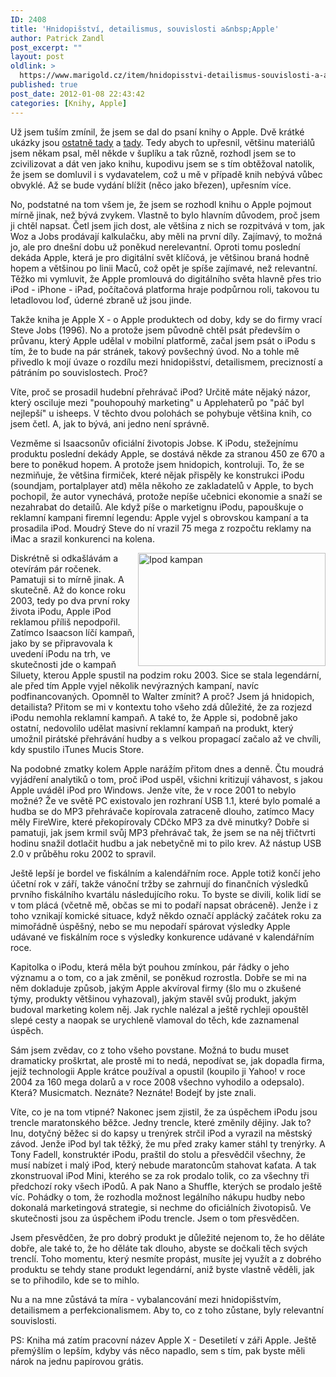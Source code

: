 ```yaml
---
ID: 2408
title: 'Hnidopišství, detailismus, souvislosti a&nbsp;Apple'
author: Patrick Zandl
post_excerpt: ""
layout: post
oldlink: >
  https://www.marigold.cz/item/hnidopisstvi-detailismus-souvislosti-a-apple
published: true
post_date: 2012-01-08 22:43:42
categories: [Knihy, Apple]
---
```

<p>Už jsem tuším zmínil, že jsem se dal do psaní knihy o Apple. Dvě krátké ukázky jsou <a href="http://tangero.posterous.com/apple-x-marketing-pro-ipod">ostatně tady</a> a <a href="http://tangero.posterous.com/mala-ukazka-z-knihy-o-apple-pro-kterou-jeste">tady</a>. Tedy abych to upřesnil, většinu materiálů jsem někam psal, měl někde v šuplíku a tak různě, rozhodl jsem se to zcivilizovat a dát ven jako knihu, kupodivu jsem se s tím obtěžoval natolik, že jsem se domluvil i s vydavatelem, což u mě v případě knih nebývá vůbec obvyklé. Až se bude vydání blížit (něco jako březen), upřesním více.</p>

<p>No, podstatné na tom všem je, že jsem se rozhodl knihu o Apple pojmout mírně jinak, než bývá zvykem. Vlastně to bylo hlavním důvodem, proč jsem ji chtěl napsat. Četl jsem jich dost, ale většina z nich se rozpitvává v tom, jak Woz a Jobs prodávají kalkulačku, aby měli na první díly. Zajímavý, to možná jo, ale pro dnešní dobu už poněkud nerelevantní. Oproti tomu poslední dekáda Apple, která je pro digitální svět klíčová, je většinou braná hodně hopem a většinou po linii Maců, což opět je spíše zajímavé, než relevantní. Těžko mi vymluvit, že Apple promlouvá do digitálního světa hlavně přes trio iPod - iPhone - iPad, počítačová platforma hraje podpůrnou roli, takovou tu letadlovou loď, úderné zbraně už jsou jinde.</p>
<p>Takže kniha je Apple X - o Apple produktech od doby, kdy se do firmy vrací Steve Jobs (1996). No a protože jsem původně chtěl psát především o průvanu, který Apple udělal v mobilní platformě, začal jsem psát o iPodu s tím, že to bude na pár stránek, takový povšechný úvod. No a tohle mě přivedlo k mojí úvaze o rozdílu mezi hnidopišství, detailismem, precizností a pátráním po souvislostech. Proč?</p>
<p>Víte, proč se prosadil hudební přehrávač iPod? Určitě máte nějaký názor, který osciluje mezi "pouhopouhý marketing" u Applehaterů po "páč byl nejlepší" u isheeps. V těchto dvou polohách se pohybuje většina knih, co jsem četl. A, jak to bývá, ani jedno není správně.</p>
<p>Vezměme si Isaacsonův oficiální životopis Jobse. K iPodu, stežejnímu produktu poslední dekády Apple, se dostává někde za stranou 450 ze 670 a bere to poněkud hopem. A protože jsem hnidopich, kontroluji. To, že se nezmiňuje, že většina firmiček, které nějak přispěly ke konstrukci iPodu (soundjam, portalplayer atd) měla někoho ze zakladatelů v Apple, to bych pochopil, že autor vynechává, protože nepíše učebnici ekonomie a snaží se nezahrabat do detailů. Ale když píše o marketignu iPodu, papouškuje o reklamní kampani firemní legendu: Apple vyjel s obrovskou kampaní a ta prosadila iPod. Moudrý Steve do ní vrazil 75 mega z rozpočtu reklamy na iMac a srazil konkurenci na kolena.</p>
<p><img style="float: right;" src="http://www.marigold.cz/wp-content/uploads/ipod-kampan.jpg" border="0" alt="Ipod kampan" width="300" height="181" /></p>
<p>Diskrétně si odkašlávám a otevírám pár ročenek. Pamatuji si to mírně jinak. A skutečně. Až do konce roku 2003, tedy po dva první roky života iPodu, Apple iPod reklamou příliš nepodpořil. Zatímco Isaacson líčí kampaň, jako by se připravovala k uvedení iPodu na trh, ve skutečnosti jde o kampaň Siluety, kterou Apple spustil na podzim roku 2003. Sice se stala legendární, ale před tím Apple vyjel několik nevýrazných kampaní, navíc podfinancovaných. Opomněl to Walter zmínit? A proč? Jsem já hnidopich, detailista? Přitom se mi v kontextu toho všeho zdá důležité, že za rozjezd iPodu nemohla reklamní kampaň. A také to, že Apple si, podobně jako ostatní, nedovolilo udělat masivní reklamní kampaň na produkt, který umožnil pirátské přehrávání hudby a s velkou propagací začalo až ve chvíli, kdy spustilo iTunes Mucis Store.</p>
<p>Na podobné zmatky kolem Apple narážím přitom dnes a denně. Čtu moudrá vyjádření analytiků o tom, proč iPod uspěl, všichni kritizují váhavost, s jakou Apple uváděl iPod pro Windows. Jenže víte, že v roce 2001 to nebylo možné? Že ve světě PC existovalo jen rozhraní USB 1.1, které bylo pomalé a hudba se do MP3 přehrávače kopírovala zatraceně dlouho, zatímco Macy měly FireWire, které překopírovaly CDčko MP3 za dvě minutky? Dobře si pamatuji, jak jsem krmil svůj MP3 přehrávač tak, že jsem se na něj třičtvrti hodinu snažil dotlačit hudbu a jak nebetyčně mi to pilo krev. Až nástup USB 2.0 v průběhu roku 2002 to spravil.</p>
<p>Ještě lepší je bordel ve fiskálním a kalendářním roce. Apple totiž končí jeho účetní rok v září, takže vánoční tržby se zahrnují do finančních výsledků prvního fiskálního kvartálu následujícího roku. To byste se divili, kolik lidí se v tom plácá (včetně mě, občas se mi to podaří napsat obráceně). Jenže i z toho vznikají komické situace, když někdo označí applácký začátek roku za mimořádně úspěšný, nebo se mu nepodaří spárovat výsledky Apple udávané ve fiskálním roce s výsledky konkurence udávané v kalendářním roce.</p>
<p>Kapitolka o iPodu, která měla být pouhou zmínkou, pár řádky o jeho významu a o tom, co a jak změnil, se poněkud rozrostla. Dobře se mi na něm dokladuje způsob, jakým Apple akvíroval firmy (šlo mu o zkušené týmy, produkty většinou vyhazoval), jakým stavěl svůj produkt, jakým budoval marketing kolem něj. Jak rychle nalézal a ještě rychleji opouštěl slepé cesty a naopak se urychleně vlamoval do těch, kde zaznamenal úspěch.</p>
<p>Sám jsem zvědav, co z toho všeho povstane. Možná to budu muset dramaticky proškrtat, ale prostě mi to nedá, nepodívat se, jak dopadla firma, jejíž technologii Apple krátce používal a opustil (koupilo ji Yahoo! v roce 2004 za 160 mega dolarů a v roce 2008 všechno vyhodilo a odepsalo). Která? Musicmatch. Neznáte? Neznáte! Bodejť by jste znali.</p>
<p>Víte, co je na tom vtipné? Nakonec jsem zjistil, že za úspěchem iPodu jsou trencle maratonského běžce. Jedny trencle, které změnily dějiny. Jak to? Inu, dotyčný běžec si do kapsy u trenýrek strčil iPod a vyrazil na městský závod. Jenže iPod byl tak těžký, že mu před zraky kamer stáhl ty trenýrky. A Tony Fadell, konstruktér iPodu, praštil do stolu a přesvědčil všechny, že musí nabízet i malý iPod, který nebude maratoncům stahovat kaťata. A tak zkonstruoval iPod Mini, kterého se za rok prodalo tolik, co za všechny tři předchozí roky všech iPodů. A pak Nano a Shuffle, kterých se prodalo ještě víc. Pohádky o tom, že rozhodla možnost legálního nákupu hudby nebo dokonalá marketingová strategie, si nechme do oficiálních životopisů. Ve skutečnosti jsou za úspěchem iPodu trencle. Jsem o tom přesvědčen.</p>
<p>Jsem přesvědčen, že pro dobrý produkt je důležité nejenom to, že ho děláte dobře, ale také to, že ho děláte tak dlouho, abyste se dočkali těch svých trenclí. Toho momentu, který nesmíte propást, musíte jej využít a z dobrého produktu se tehdy stane produkt legendární, aniž byste vlastně věděli, jak se to přihodilo, kde se to mihlo.</p>
<p>Nu a na mne zůstává ta míra - vybalancování mezi hnidopišstvím, detailismem a perfekcionalismem. Aby to, co z toho zůstane, byly relevantní souvislosti.</p>
<p>PS: Kniha má zatím pracovní název Apple X - Desetiletí v záři Apple. Ještě přemýšlím o lepším, kdyby vás něco napadlo, sem s tím, pak byste měli nárok na jednu papírovou grátis.</p>